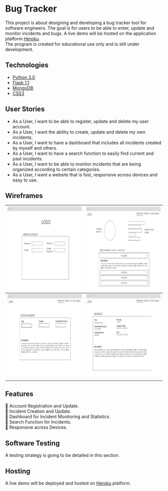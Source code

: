 # Bug Tracker
This project is about designing and developing a bug tracker tool for software engineers. The goal is for users to be able to enter, update and monitor incidents and bugs. A live demo will be hosted on the application platform [Heroku](https://www.heroku.com/).  
The program is created for educational use only and is still under development.

## Technologies
- [Python 3.0](https://www.python.org/)
- [Flask 1.1](https://flask.palletsprojects.com/en/1.1.x/)
- [MongoDB](https://www.mongodb.com/3)
- [CSS3](https://developer.mozilla.org/en-US/docs/Archive/CSS3)

## User Stories
- As a User, I want to be able to register, update and delete my user account.
- As a User, I want the ability to create, update and delete my own incidents.
- As a User, I want to have a dashboard that includes all incidents created by myself and others.
- As a User, I want to have a search function to easily find current and past incidents.
- As a User, I want to be able to monitor incidents that are being organized according to certain categories.
- As a User, I want a website that is fast, responsive across devices and easy to use.

## Wireframes
|<img src="wireframes/Wireframe_Account-Creation.png" width="439" height="269">|<img src="wireframes/Wireframe_Dashboard.png" width="439" height="269">|
------------ | -------------
|<img src="wireframes/Wireframe_Incident-Creation.png" width="439" height="269">|<img src="wireframes/Wireframe_Incident-Overview.png" width="439" height="269">

## Features
:hatching_chick: Account Registration and Update.  
:hatching_chick: Incident Creation and Update.  
:egg: Dashboard for Incident Monitoring and Statistics.  
:egg: Search Function for Incidents.  
:egg: Responsive across Devices.  

## Software Testing
A testing strategy is going to be detailed in this section.

## Hosting
A live demo will be deployed and hosted on [Heroku](https://www.heroku.com/) platform.

